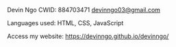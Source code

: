Devin Ngo
CWID: 884703471
devinngo03@gmail.com

Languages used: HTML, CSS, JavaScript

Access my website:
https://devinngo.github.io/devinngo/
